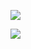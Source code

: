 <!-- My GitHub stats -->
<img src="https://github-readme-stats-tmrsich.vercel.app/api?username=tmrsich&theme=algolia&show_icons=true&count_private=true"/></a>

<!-- My top languages -->
<img src="https://github-readme-stats-tmrsich.vercel.app/api/top-langs/?username=tmrsich&theme=algolia&count_private=true&langs_count=50&layout=compact&card_width=320"/>
